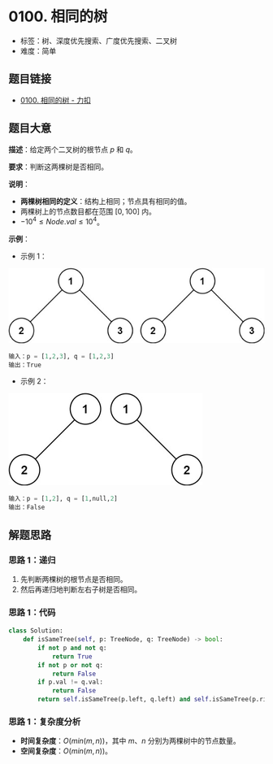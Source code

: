 # 0100. 相同的树

- 标签：树、深度优先搜索、广度优先搜索、二叉树
- 难度：简单

## 题目链接

- [0100. 相同的树 - 力扣](https://leetcode.cn/problems/same-tree/)

## 题目大意

**描述**：给定两个二叉树的根节点 $p$ 和 $q$。

**要求**：判断这两棵树是否相同。

**说明**：

- **两棵树相同的定义**：结构上相同；节点具有相同的值。
- 两棵树上的节点数目都在范围 $[0, 100]$ 内。
- $-10^4 \le Node.val \le 10^4$。

**示例**：

- 示例 1：

![](../images/20201024010001.jpg)

```python
输入：p = [1,2,3], q = [1,2,3]
输出：True
```

- 示例 2：

![](../images/20201024010002.jpg)

```python
输入：p = [1,2], q = [1,null,2]
输出：False
```

## 解题思路

### 思路 1：递归

1. 先判断两棵树的根节点是否相同。
2. 然后再递归地判断左右子树是否相同。

### 思路 1：代码

```python
class Solution:
    def isSameTree(self, p: TreeNode, q: TreeNode) -> bool:
        if not p and not q:
            return True
        if not p or not q:
            return False
        if p.val != q.val:
            return False
        return self.isSameTree(p.left, q.left) and self.isSameTree(p.right, q.right)
```

### 思路 1：复杂度分析

- **时间复杂度**：$O(min(m, n))$，其中 $m$、$n$ 分别为两棵树中的节点数量。
- **空间复杂度**：$O(min(m, n))$。
